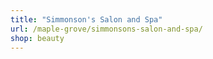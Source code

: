 ```yaml
---
title: "Simmonson's Salon and Spa"
url: /maple-grove/simmonsons-salon-and-spa/
shop: beauty
---
```


